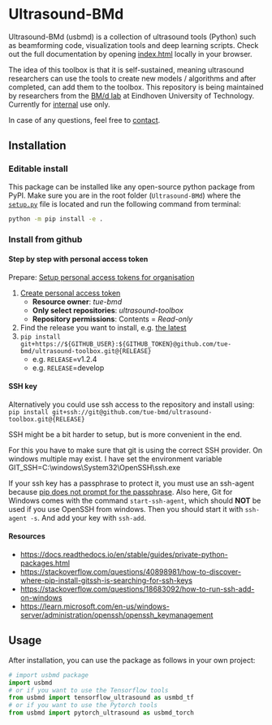 
<!-- This is the readme for the github page (more complete readme for pdocs can be found in usmbd/README.md) -->
# Ultrasound-BMd

Ultrasound-BMd (usbmd) is a collection of ultrasound tools (Python) such as beamforming code, visualization tools and deep learning scripts. Check out the full documentation by opening [index.html](docs/usbmd/index.html) locally in your browser.

The idea of this toolbox is that it is self-sustained, meaning ultrasound researchers can use the tools to create new models / algorithms and after completed, can add them to the toolbox. This repository is being maintained by researchers from the [BM/d lab](https://www.tue.nl/en/research/research-groups/signal-processing-systems/biomedical-diagnostics-lab/) at Eindhoven University of Technology. Currently for [internal](LICENSE) use only.

In case of any questions, feel free to [contact](mailto:t.s.w.stevens@tue.nl).

## Installation

### Editable install

This package can be installed like any open-source python package from PyPI.
Make sure you are in the root folder (`Ultrasound-BMd`) where the [`setup.py`](setup.py) file is located and run the following command from terminal:

```bash
python -m pip install -e .
```

### Install from github

#### Step by step with personal access token

Prepare: [Setup personal access tokens for organisation](https://docs.github.com/en/organizations/managing-programmatic-access-to-your-organization/setting-a-personal-access-token-policy-for-your-organization#enforcing-an-approval-policy-for-fine-grained-personal-access-tokens)

1. [Create personal access token](https://github.com/settings/personal-access-tokens/new)
    - **Resource owner**: _tue-bmd_
    - **Only select repositories**: _ultrasound-toolbox_
    - **Repository permissions**: Contents = _Read-only_
2. Find the release you want to install, e.g. [the latest](https://github.com/tue-bmd/ultrasound-toolbox/releases/latest)
3. `pip install git+https://${GITHUB_USER}:${GITHUB_TOKEN}@github.com/tue-bmd/ultrasound-toolbox.git@{RELEASE}`
    - e.g. `RELEASE`=v1.2.4
    - e.g. `RELEASE`=develop

#### SSH key

Alternatively you could use ssh access to the repository and install using:
`pip install git+ssh://git@github.com/tue-bmd/ultrasound-toolbox.git@{RELEASE}`

SSH might be a bit harder to setup, but is more convenient in the end.

For this you have to make sure that git is using the correct SSH provider. On windows multiple may exist.
I have set the environment variable GIT_SSH=C:\windows\System32\OpenSSH\ssh.exe

If your ssh key has a passphrase to protect it, you must use an ssh-agent because [pip does not prompt for the passphrase](https://github.com/pypa/pip/issues/7308). Also here, Git for Windows comes with the command `start-ssh-agent`, which should **NOT** be used if you use OpenSSH from windows. Then you should start it with `ssh-agent -s`. And add your key with `ssh-add`.

#### Resources

- https://docs.readthedocs.io/en/stable/guides/private-python-packages.html
- https://stackoverflow.com/questions/40898981/how-to-discover-where-pip-install-gitssh-is-searching-for-ssh-keys
- https://stackoverflow.com/questions/18683092/how-to-run-ssh-add-on-windows
- https://learn.microsoft.com/en-us/windows-server/administration/openssh/openssh_keymanagement

## Usage

After installation, you can use the package as follows in your own project:

```python
# import usbmd package
import usbmd
# or if you want to use the Tensorflow tools
from usbmd import tensorflow_ultrasound as usmbd_tf
# or if you want to use the Pytorch tools
from usbmd import pytorch_ultrasound as usbmd_torch
```
